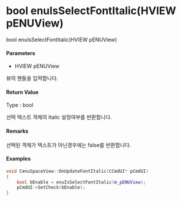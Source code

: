 # bool enuIsSelectFontItalic\(HVIEW pENUView\)

bool enuIsSelectFontItalic\(HVIEW pENUView\)

#### Parameters

* HVIEW pENUView

뷰의 핸들을 입력합니다.

#### Return Value

Type : bool

선택 텍스트 객체의 Italic 설정여부를 반환합니다.

#### Remarks

선택된 객체가 텍스트가 아닌경우에는 false를 반환합니다.

#### Examples

```cpp
void CenuSpaceView::OnUpdateFontItalic(CCmdUI* pCmdUI)
{
    bool bEnable = enuIsSelectFontItalic(m_pENUView);
    pCmdUI->SetCheck(bEnable);
}
```



